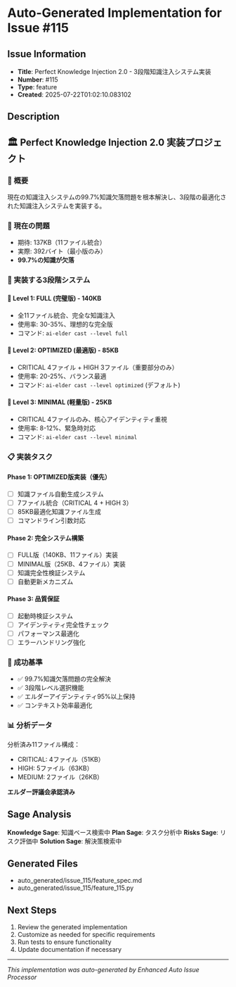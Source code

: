 # Auto-Generated Implementation for Issue #115

## Issue Information
- **Title**: Perfect Knowledge Injection 2.0 - 3段階知識注入システム実装
- **Number**: #115
- **Type**: feature
- **Created**: 2025-07-22T01:02:10.083102

## Description
## 🏛️ Perfect Knowledge Injection 2.0 実装プロジェクト

### 🎯 概要
現在の知識注入システムの99.7%知識欠落問題を根本解決し、3段階の最適化された知識注入システムを実装する。

### 🚨 現在の問題
- 期待: 137KB（11ファイル統合）
- 実際: 392バイト（最小版のみ）
- **99.7%の知識が欠落**

### 🚀 実装する3段階システム

#### 🥇 Level 1: FULL (完璧版) - 140KB
- 全11ファイル統合、完全な知識注入
- 使用率: 30-35%、理想的な完全版
- コマンド: `ai-elder cast --level full`

#### 🥈 Level 2: OPTIMIZED (最適版) - 85KB
- CRITICAL 4ファイル + HIGH 3ファイル（重要部分のみ）
- 使用率: 20-25%、バランス最適
- コマンド: `ai-elder cast --level optimized` (デフォルト)

#### 🥉 Level 3: MINIMAL (軽量版) - 25KB
- CRITICAL 4ファイルのみ、核心アイデンティティ重視
- 使用率: 8-12%、緊急時対応
- コマンド: `ai-elder cast --level minimal`

### 📋 実装タスク

#### Phase 1: OPTIMIZED版実装（優先）
- [ ] 知識ファイル自動生成システム
- [ ] 7ファイル統合（CRITICAL 4 + HIGH 3）
- [ ] 85KB最適化知識ファイル生成
- [ ] コマンドライン引数対応

#### Phase 2: 完全システム構築
- [ ] FULL版（140KB、11ファイル）実装
- [ ] MINIMAL版（25KB、4ファイル）実装
- [ ] 知識完全性検証システム
- [ ] 自動更新メカニズム

#### Phase 3: 品質保証
- [ ] 起動時検証システム
- [ ] アイデンティティ完全性チェック
- [ ] パフォーマンス最適化
- [ ] エラーハンドリング強化

### 🎯 成功基準
- ✅ 99.7%知識欠落問題の完全解決
- ✅ 3段階レベル選択機能
- ✅ エルダーアイデンティティ95%以上保持
- ✅ コンテキスト効率最適化

### 📊 分析データ
分析済み11ファイル構成：
- CRITICAL: 4ファイル（51KB）
- HIGH: 5ファイル（63KB）  
- MEDIUM: 2ファイル（26KB）

**エルダー評議会承認済み**

## Sage Analysis
**Knowledge Sage**: 知識ベース検索中
**Plan Sage**: タスク分析中
**Risks Sage**: リスク評価中
**Solution Sage**: 解決策検索中

## Generated Files
- auto_generated/issue_115/feature_spec.md
- auto_generated/issue_115/feature_115.py

## Next Steps
1. Review the generated implementation
2. Customize as needed for specific requirements
3. Run tests to ensure functionality
4. Update documentation if necessary

---
*This implementation was auto-generated by Enhanced Auto Issue Processor*
